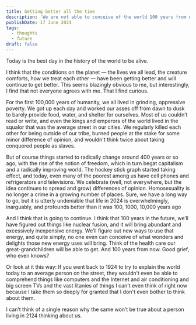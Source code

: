 ```yaml
---
title: Getting better all the time
description: 'We are not able to conceive of the world 100 years from now.'
publishDate: 17 June 2024
tags:
  - thoughts
  - future
draft: false
---
```


Today is the best day in the history of the world to be alive.

I think that the conditions on the planet — the lives we all lead, the creature comforts, how we treat each other — have been getting better and will continue to get better. This seems blazingly obvious to me, but interestingly, I find that not everyone agrees with me. That I find curious.

For the first 100,000 years of humanity, we all lived in grinding, oppressive poverty. We got up each day and worked our asses off from dawn to dusk to barely provide food, water, and shelter for ourselves. Most of us couldn’t read or write, and even the kings and emperors of the world lived in the squalor that was the average street in our cities. We regularly killed each other for being outside of our tribe, burned people at the stake for some minor difference of opinion, and wouldn't think twice about taking conquered people as slaves.

But of course things started to radically change around 400 years or so ago, with the rise of the notion of freedom, which in turn begat capitalism and a radically improving world. The hockey stick graph started taking effect, and today, even many of the poorest among us have cell phones and refrigerators and televisions. We celebrate (well, not everywhere, but the idea continues to spread and grow) differences of opinion. Homosexuality is no longer a crime in a growing number of places. Sure, we have a long way to go, but it is utterly undeniable that life in 2024 is overwhelmingly, inarguably, and profounds better than it was 100, 1000, 10,000 years ago

And I think that is going to continue. I think that 100 years in the future, we’ll have figured out things like nuclear fusion, and it will bring abundant and excessively inexpensive energy. We’ll figure out new ways to use that energy, and quite simply, no one even can conceive of what wonders and delights those new energy uses will bring. Think of the health care our great-grandchildren will be able to get. And 100 years from now. Good grief, who even knows?

Or look at it this way: If you went back to 1924 to try to explain the world today to an average person on the street, they wouldn’t even be able to comprehend things like computers and the Internet and air conditioning and big screen TVs and the vast litanies of things I can't even think of right now because I take them so deeply for granted that I don't even bother to think about them.

I can’t think of a single reason why the same won’t be true about a person living in 2124 thinking about us.
